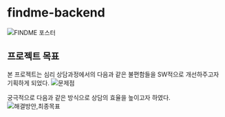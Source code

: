 # findme-backend
![FINDME 포스터](https://user-images.githubusercontent.com/49577850/102770389-695a2380-43c7-11eb-98f6-cf81f62cd576.png)

## 프로젝트 목표

본 프로젝트는 심리 상담과정에서의 다음과 같은 불편함들을 SW적으로 개선하주고자 기획하게 되었다.
![문제점](https://user-images.githubusercontent.com/49577850/102770538-acb49200-43c7-11eb-8ea9-e8b085c0f4bf.png)


궁극적으로 다음과 같은 방식으로 상담의 효율을 높이고자 하였다.
![해결방안,최종목표](https://user-images.githubusercontent.com/49577850/102770804-17fe6400-43c8-11eb-83af-68dadfebadd9.png)

